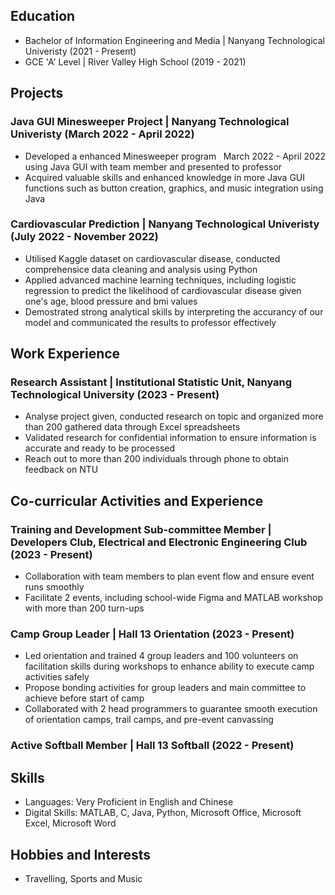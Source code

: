 ## Education
- Bachelor of Information Engineering and Media | Nanyang Technological Univeristy (2021 - Present)
- GCE 'A' Level | River Valley High School (2019 - 2021)

## Projects
### Java GUI Minesweeper Project | Nanyang Technological Univeristy (March 2022 - April 2022)
<span style="float:right;">March 2022 - April 2022</span>

- Developed a enhanced Minesweeper program using Java GUI with team member and presented to professor
- Acquired valuable skills and enhanced knowledge in more Java GUI functions such as button creation, graphics, and music integration using Java

### Cardiovascular Prediction | Nanyang Technological Univeristy (July 2022 - November 2022)
- Utilised Kaggle dataset on cardiovascular disease, conducted comprehensice data cleaning and analysis using Python
- Applied advanced machine learning techniques, including logistic regression to predict the likelihood of cardiovascular disease given one's age, blood pressure and bmi values
- Demostrated strong analytical skills by interpreting the accurancy of our model and communicated the results to professor effectively 

## Work Experience
### Research Assistant | Institutional Statistic Unit, Nanyang Technological University (2023 - Present)
- Analyse project given, conducted research on topic and organized more than 200 gathered data through Excel spreadsheets
- Validated research for confidential information to ensure information is accurate and ready to be processed 
- Reach out to more than 200 individuals through phone to obtain feedback on NTU

## Co-curricular Activities and Experience
### Training and Development Sub-committee Member | Developers Club, Electrical and Electronic Engineering Club (2023 - Present)
- Collaboration with team members to plan event flow and ensure event runs smoothly
- Facilitate 2 events, including school-wide Figma and MATLAB workshop with more than 200 turn-ups

### Camp Group Leader | Hall 13 Orientation (2023 - Present)
- Led orientation and trained 4 group leaders and 100 volunteers on facilitation skills during workshops to enhance ability to execute camp activities safely
- Propose bonding activities for group leaders and main committee to achieve before start of camp
- Collaborated with 2 head programmers to guarantee smooth execution of orientation camps, trail camps, and pre-event canvassing

### Active Softball Member | Hall 13 Softball (2022 - Present)

## Skills
- Languages: Very Proficient in English and Chinese
- Digital Skills: MATLAB, C, Java, Python, Microsoft Office, Microsoft Excel, Microsoft Word

## Hobbies and Interests
- Travelling, Sports and Music

